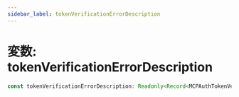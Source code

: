 ```yaml
---
sidebar_label: tokenVerificationErrorDescription
---
```


# 変数: tokenVerificationErrorDescription

```ts
const tokenVerificationErrorDescription: Readonly<Record<MCPAuthTokenVerificationErrorCode, string>>;
```
